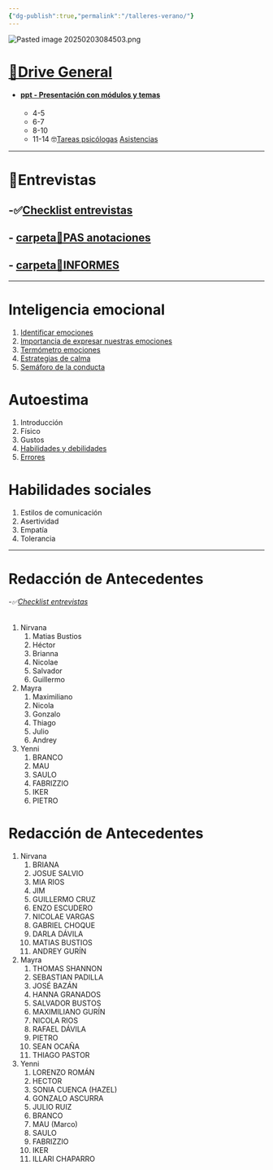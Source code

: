 ```yaml
---
{"dg-publish":true,"permalink":"/talleres-verano/"}
---
```



![Pasted image 20250203084503.png](/img/user/Pasted%20image%2020250203084503.png)
 
#  [ 🐧Drive General](https://drive.google.com/drive/folders/174eJcC0jv5xoKCyZfN_ReXhYblsYG9Xp)
- #### [ppt - Presentación con módulos y temas](https://docs.google.com/presentation/d/1QUcv_6N3MKA3jfXdNdWRrE3kfFZIoh0m/edit#slide=id.p21)
	- 4-5
	- 6-7
	- 8-10 
	- 11-14 
🤓[Tareas psicólogas](https://docs.google.com/spreadsheets/d/12zTu47K9cDH-ye0xJ9JasigGGmUxVwdKONgtPk_9nD0/edit?gid=127917895#gid=127917895)
 [Asistencias](https://docs.google.com/spreadsheets/d/1lu2rce7V7RHWnKniSv-6-c7EOMhnjZHD/edit?usp=drive_link&ouid=115101375739434327038&rtpof=true&sd=true)
 
---
# 🎤Entrevistas
##  -✅[Checklist entrevistas](https://docs.google.com/spreadsheets/d/1b09ZDIn6xWUomKmZaUPxIBG2VnslWR3yZl7zhTrdgvA/edit?usp=sharing) 
## - [ carpeta📝PAS anotaciones](https://drive.google.com/drive/folders/1X0oQUpX9Bu-vouNFFxLpbQJ18jzN3wTd)
## - [ carpeta📝INFORMES](https://drive.google.com/drive/folders/1Bpj1us57SJoj8QK7JkNIXKwa37nrOmFl)

---
# Inteligencia emocional
1. [Identificar emociones](https://docs.google.com/document/d/1iz9fvEl5P4KTvfsMhugNSTaC7XvQ2CdFmhpQUh3rQEQ/edit?tab=t.0)
2. [Importancia de expresar nuestras emociones](https://docs.google.com/document/d/1PS7lWBd4f6BJL93mCeQwTo3a_4nj-sIMe2sxFWInItA/edit?usp=sharing)
3. [Termómetro emociones](https://docs.google.com/document/d/11W3RdQsdg0RAwss9gYTGN1VHYH29LWG117OD6D2Cfq8/edit?usp=sharing)
4. [Estrategias de calma](https://docs.google.com/document/d/1cxYJKjkpu0w3GsB8rs7hdyt5FMbmVS8L/edit?usp=sharing&ouid=115101375739434327038&rtpof=true&sd=true)
5. [Semáforo de la conducta](https://docs.google.com/document/d/1ydad0s5J-CGVdXeUd5RqiDYnqXnAeJ9b/edit?usp=sharing&ouid=115101375739434327038&rtpof=true&sd=true)
# Autoestima
1. Introducción
2. Físico
3. Gustos
4. [Habilidades y debilidades](https://docs.google.com/document/d/1oo_JzVu29eZrQk-26HxNBc_B4YyPCGeO/edit#heading=h.30j0zll)
5. [Errores](https://docs.google.com/document/d/1MM8ssNLJkReO2UtbRNNevtb-ViQSVb_v/edit)

# Habilidades sociales
1. Estilos de comunicación
2. Asertividad
3. Empatía
4. Tolerancia
---
# Redacción de Antecedentes
######  -✅[Checklist entrevistas](https://docs.google.com/spreadsheets/d/1b09ZDIn6xWUomKmZaUPxIBG2VnslWR3yZl7zhTrdgvA/edit?usp=sharing) 
1. Nirvana
	1. Matias Bustios
	2. Héctor
	3. Brianna
	4. Nicolae
	5. Salvador
	6. Guillermo
2. Mayra
	1. Maximiliano
	2. Nicola
	3. Gonzalo
	4. Thiago
	5. Julio
	6. Andrey
3. Yenni
	1. BRANCO
	2. MAU
	3. SAULO
	4. FABRIZZIO
	5. IKER
	6. PIETRO
# Redacción de Antecedentes
1. Nirvana
	1. BRIANA
	2. JOSUE SALVIO
	3. MIA RIOS 
	4. JIM
	5. GUILLERMO CRUZ
	6. ENZO ESCUDERO
	7. NICOLAE VARGAS
	8. GABRIEL CHOQUE
	9. DARLA DÁVILA
	10. MATIAS BUSTIOS
	11. ANDREY GURÍN
2. Mayra
	1. THOMAS SHANNON
	2. SEBASTIAN PADILLA
	3. JOSÉ BAZÁN
	4. HANNA GRANADOS
	5. SALVADOR BUSTOS
	6. MAXIMILIANO GURÍN
	7. NICOLA RIOS
	8. RAFAEL DÁVILA
	9. PIETRO
	10. SEAN OCAÑA
	11. THIAGO PASTOR
3. Yenni
	1. LORENZO ROMÁN
	2. HECTOR
	3. SONIA CUENCA (HAZEL)
	4. GONZALO ASCURRA
	5. JULIO RUIZ
	6. BRANCO
	7. MAU (Marco)
	8. SAULO
	9. FABRIZZIO
	10. IKER
	11. ILLARI CHAPARRO 